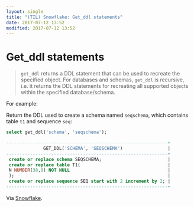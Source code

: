 ```yaml
---
layout: single
title: "(TIL) Snowflake: Get_ddl statements"
date: 2017-07-12 13:52
modified: 2017-07-12 13:52
---
```


# Get_ddl statements

> `get_ddl` returns a DDL statement that can be used to recreate the specified object.
For databases and schemas, `get_ddl` is recursive, i.e. it returns the DDL statements for
recreating all supported objects within the specified database/schema.

For example:

Return the DDL used to create a schema named `seqschema`, which contains table `t1` and
sequence `seq`:

```sql
select get_ddl('schema', 'seqschema');

-------------------------------------------------------------+
              GET_DDL('SCHEMA', 'SEQSCHEMA')                 |
-------------------------------------------------------------+
 create or replace schema SEQSCHEMA;                         |
 create or replace table T1(                                 |
 N NUMBER(38,0) NOT NULL                                     |
 );                                                          |
 create or replace sequence SEQ start with 2 increment by 2; |
-------------------------------------------------------------+
```

Via [Snowflake](https://docs.snowflake.net/manuals/sql-reference/functions/get_ddl.html).
